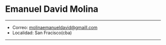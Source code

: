 Emanuel David Molina
====================

---------------------------------------
* Correo: molinaemanueldavid@gmaill.com
* Localidad: San Fracisco(cba)
---------------------------------------
